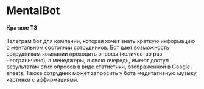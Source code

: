 # MentalBot

<h4>Краткое ТЗ</h4>

Телеграм бот для компании, которая хочет знать краткую информацию о ментальном состоянии сотрудников. Бот дает возможность сотрудникам компании проходить опросы (количество раз неограничено), а менеджеры, в свою очередь, имеют доступ результатам этих опросов в виде статистики, отображенной в Google-sheets. Также сотрудник может запросить у бота медитативную музыку, картинки с аффирмациями.
